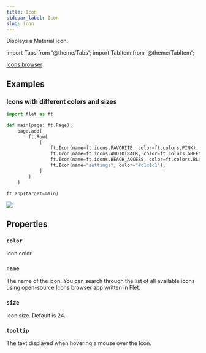 ```yaml
---
title: Icon
sidebar_label: Icon
slug: icon
---
```


Displays a Material icon.

import Tabs from '@theme/Tabs';
import TabItem from '@theme/TabItem';

[Icons browser](https://gallery.flet.dev/icons-browser/)

## Examples

### Icons with different colors and sizes

<Tabs groupId="language">
  <TabItem value="python" label="Python" default>

```python
import flet as ft

def main(page: ft.Page):
    page.add(
        ft.Row(
            [
                ft.Icon(name=ft.icons.FAVORITE, color=ft.colors.PINK),
                ft.Icon(name=ft.icons.AUDIOTRACK, color=ft.colors.GREEN_400, size=30),
                ft.Icon(name=ft.icons.BEACH_ACCESS, color=ft.colors.BLUE, size=50),
                ft.Icon(name="settings", color="#c1c1c1"),
            ]
        )
    )

ft.app(target=main)
```
  </TabItem>
</Tabs>

<img src="/img/docs/controls/icon/custom-icons.png" className="screenshot-20" />

## Properties

### `color`

Icon color.

### `name`

The name of the icon. You can search through the list of all available icons using open-source [Icons browser](https://gallery.flet.dev/icons-browser/) app [written in Flet](https://github.com/flet-dev/examples/blob/main/python/apps/icons-browser/main.py).

### `size`

Icon size. Default is 24.

### `tooltip`

The text displayed when hovering a mouse over the Icon.